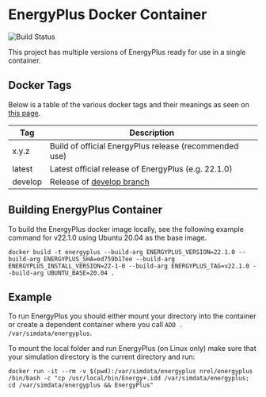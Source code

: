 # EnergyPlus Docker Container

![Build Status](https://github.com/nrel/docker-energyplus/actions/workflows/publish.yml/badge.svg?branch=main)


This project has multiple versions of EnergyPlus ready for use in a single container.


## Docker Tags

Below is a table of the various docker tags and their meanings as seen on [this page](https://hub.docker.com/r/nrel/energyplus/tags/).

| Tag     | Description                                                                         |
|---------|-------------------------------------------------------------------------------------|
| x.y.z   | Build of official EnergyPlus release (recommended use)                              |
| latest  | Latest official release of EnergyPlus (e.g. 22.1.0)                                 |
| develop | Release of [develop branch](https://github.com/NREL/docker-energyplus/tree/develop) |

## Building EnergyPlus Container

To build the EnergyPlus docker image locally, see the following example command for v22.1.0 using Ubuntu 20.04 as the base image.

```
docker build -t energyplus --build-arg ENERGYPLUS_VERSION=22.1.0 --build-arg ENERGYPLUS_SHA=ed759b17ee --build-arg ENERGYPLUS_INSTALL_VERSION=22-1-0 --build-arg ENERGYPLUS_TAG=v22.1.0 --build-arg UBUNTU_BASE=20.04 .
```

## Example

To run EnergyPlus you should either mount your directory into the container or create a dependent container where you call `ADD . /var/simdata/energyplus`.

To mount the local folder and run EnergyPlus (on Linux only) make sure that your simulation directory is the current directory and run:

```
docker run -it --rm -v $(pwd):/var/simdata/energyplus nrel/energyplus /bin/bash -c "cp /usr/local/bin/Energy+.idd /var/simdata/energyplus; cd /var/simdata/energyplus && EnergyPlus"
```
